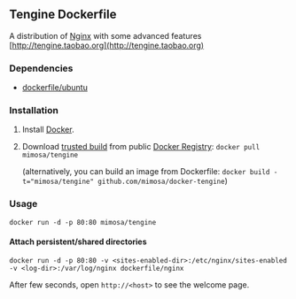 ## Tengine Dockerfile


A distribution of [Nginx](http://nginx.org) with some advanced features 
[http://tengine.taobao.org](http://tengine.taobao.org)


### Dependencies

* [dockerfile/ubuntu](http://dockerfile.github.io/#/ubuntu)


### Installation

1. Install [Docker](https://www.docker.io/).

2. Download [trusted build](https://index.docker.io/u/mimosa/tengine) from public [Docker Registry](https://index.docker.io/): `docker pull mimosa/tengine`

   (alternatively, you can build an image from Dockerfile: `docker build -t="mimosa/tengine" github.com/mimosa/docker-tengine`)


### Usage

    docker run -d -p 80:80 mimosa/tengine

#### Attach persistent/shared directories

    docker run -d -p 80:80 -v <sites-enabled-dir>:/etc/nginx/sites-enabled -v <log-dir>:/var/log/nginx dockerfile/nginx

After few seconds, open `http://<host>` to see the welcome page.
